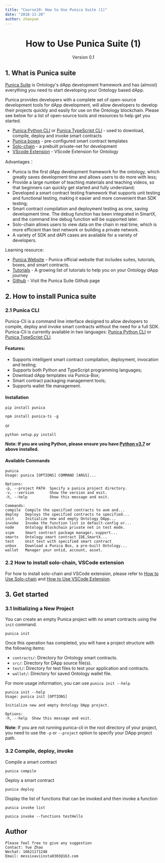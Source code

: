 ```yaml
---
title: "Course10: How to Use Punica Suite (1)"
date: "2018-11-20"
author: zhaoyue
---
```


<h1 align="center">How to Use Punica Suite (1)</h1>
<p align="center" class="version">Version 0.1</p>

## 1. What is Punica suite  

[Punica Suite](https://punica.ont.io) is Ontology's dApp development framework and has (almost) everything you need to start developing your Ontology based dApp.

Punica provides developers with a complete set of open-source development tools for dApp development, will allow developers to develop their projects quickly and easily for use on the Ontology blockchain.  Please see below for a list of open-source tools and resources to help get you started.

* [Punica Python CLI](https://github.com/punicasuite/punica-python) or [Punica TypeScript CLI](https://github.com/punicasuite/punica-ts) - used to download, compile, deploy and invoke smart contracts
* [Punica boxes](http://punica.ont.io/boxes/) - pre-configured smart contract templates
* [Solo-chain](https://github.com/punicasuite/solo-chain/releases) - a prebuilt private-net for development 
* [VScode Extension](https://github.com/punicasuite/vscode-ext-ontology) - VScode Extension for Ontology

Advantages：
* Punica is the first dApp development framework for the ontology, which greatly saves development time and allows users to do more with less;
* Provide a large number of teaching materials and teaching videos, so that beginners can quickly get started and fully understand;
* Developed a smart contract testing framework that supports unit testing and functional testing, making it easier and more convenient than SDK testing;
* Smart contract compilation and deployment testing as one, saving development time. The debug function has been integrated in SmartX, and the command line debug function will be supported later.
* Solo-chain allows users to view data on the chain in real time, which is more efficient than test network or building a private network.
* A variety of SDK and dAPI cases are available for a variety of developers.

Learning resource:
* [Punica Website](http://punica.ont.io) - Punica official website that includes suites, tutorials, boxes, and smart contracts. 
* [Tutorials](http://punica.ont.io/tutorials/) - A growing list of tutorials to help you on your Ontology dApp journey
* [Github](https://github.com/punicasuite) - Visit the Punica Suite Github page

## 2. How to install Punica suite

### 2.1 Punica CLI

Punica-Cli is a command line interface designed to allow devlopers to compile, deploy and invoke smart contracts without the need for a full SDK. Punica-Cli is currently available in two languages: [Punica Python CLI](https://github.com/punicasuite/punica-python) or [Punica TypeScript CLI](https://github.com/punicasuite/punica-ts).

#### Features:
* Supports intelligent smart contract compilation, deployment, invocation and testing;
* Supports both Python and TypeScript programming languages;
* Download dApp templates via Punica-Box;
* Smart contract packaging management tools;
* Supports wallet file management.

#### Installation

```shell
pip install punica
```
```
npm install punica-ts -g
```

or 

```shell
python setup.py install
```
**Note: If you are using Python, please ensure you have [Python v3.7](https://www.python.org/downloads/release/python-370/) or above installed.**

#### Available Commands

```shell
punica
Usage: punica [OPTIONS] COMMAND [ARGS]...

Options:
-p, --project PATH  Specify a punica project directory.
-v, --version       Show the version and exit.
-h, --help          Show this message and exit.

Commands:
compile  Compile the specified contracts to avm and...
deploy   Deploys the specified contracts to specified...
init     Initialize new and empty Ontology DApp...
invoke   Invoke the function list in default-config or...
node     Ontology Blockchain private net in test mode.
scpm     Smart contract package manager，support...
smartx   Ontology smart contract IDE,SmartX...
test     Unit test with specified smart contract
unbox    Download a Punica Box, a pre-built Ontology...
wallet   Manager your ontid, account, asset.
```

### 2.2 How to install solo-chain, VSCode extension

For how to install solo-chain and VSCode extension, please refer to [How to Use Solo-chain](https://github.com/punicasuite/tutorials/blob/master/toolkits-docs/course02-How%20to%20Use%20Solo-chain.md) and [How to Use VSCode Extension](https://github.com/punicasuite/tutorials/blob/master/toolkits-docs/course07-How%20to%20Use%20VScode%20Extension.md).

## 3. Get started

### 3.1 Initializing a New Project

You can create an empty Punica project with no smart contracts using the `init` command.

```shell
punica init
```

Once this operation has completed, you will have a project structure with the following items:

- `contracts/`: Directory for Ontology smart contracts.
- `src/`: Directory for DApp source file(s).
- `test/`: Directory for test files to test your application and contracts.
- `wallet/`: Directory for saved Ontology wallet file.

For more usage information, you can use `punica init --help`
```shell
punica init --help
Usage: punica init [OPTIONS]

Initialize new and empty Ontology DApp project.

Options:
-h, --help  Show this message and exit.
```

**Note**: If you are not running punica-cli in the root directory of your project, you need to use the `-p` or `--project` option to specify your DApp project path.

### 3.2 Compile, deploy, invoke

Compile a smart contract
```
punica compile
```

Deploy a smart contract
```
punica deploy
```

Display the list of functions that can be invoked and then invoke a function
```
punica invoke list

punica invoke --functions testHello
```

## Author
```
Please feel free to give any suggestion
Contact: Yue Zhao 
Wechat: 16621171248
Email: messixaviinsta0303@163.com
```
